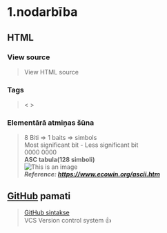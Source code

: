 
# 1.nodarbība
## HTML
### View source
> View HTML source
### Tags  
>< >
### Elementārā atmiņas šūna
>8 Biti  => 1 baits => simbols  
Most significant bit - Less significant bit  
0000 0000  
**ASC tabula(128 simboli)**  
![This is an image](https://www.ecowin.org/aulas/resources/tables/asciitable.jpg)  
***Reference: https://www.ecowin.org/ascii.htm***
## [GitHub](https://github.com/) pamati ###  
>[GitHub sintakse](https://docs.github.com/en/get-started/writing-on-github/getting-started-with-writing-and-formatting-on-github/basic-writing-and-formatting-syntax)  
>VCS  Version control system
:+1:
